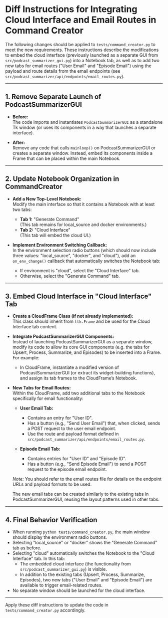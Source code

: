 # Diff Instructions for Integrating Cloud Interface and Email Routes in Command Creator

The following changes should be applied to `tests/command_creator.py` to meet the new requirements. These instructions describe the modifications to embed the cloud interface (previously launched as a separate GUI from `src/podcast_summarizer_gui.py`) into a Notebook tab, as well as to add two new tabs for email routes ("User Email" and "Episode Email") using the payload and route details from the email endpoints (see `src/podcast_summarizer/api/endpoints/email_routes.py`).

---

## 1. Remove Separate Launch of PodcastSummarizerGUI

- **Before:**  
  The code imports and instantiates `PodcastSummarizerGUI` as a standalone Tk window (or uses its components in a way that launches a separate interface).

- **After:**  
  Remove any code that calls `mainloop()` on PodcastSummarizerGUI or creates a separate window. Instead, embed its components inside a Frame that can be placed within the main Notebook.

---

## 2. Update Notebook Organization in CommandCreator

- **Add a New Top-Level Notebook:**  
  Modify the main interface so that it contains a Notebook with at least two tabs:
  - **Tab 1:** "Generate Command"  
    (This tab remains for local_source and docker environments.)
  - **Tab 2:** "Cloud Interface"  
    (This tab will embed the cloud UI.)

- **Implement Environment Switching Callback:**  
  In the environment selection radio buttons (which should now include three values: "local_source", "docker", and "cloud"), add an `on_env_change()` callback that automatically switches the Notebook tab:
  - If environment is "cloud", select the "Cloud Interface" tab.
  - Otherwise, select the "Generate Command" tab.

---

## 3. Embed Cloud Interface in "Cloud Interface" Tab

- **Create a CloudFrame Class (if not already implemented):**  
  This class should inherit from `ttk.Frame` and be used for the Cloud Interface tab content.
  
- **Integrate PodcastSummarizerGUI Components:**  
  Instead of launching PodcastSummarizerGUI as a separate window, modify its code to allow its core GUI components (e.g. the tabs for Upsert, Process, Summarize, and Episodes) to be inserted into a Frame. For example:
  - In CloudFrame, instantiate a modified version of PodcastSummarizerGUI (or extract its widget-building functions), and assign its tab frames to the CloudFrame’s Notebook.
  
- **New Tabs for Email Routes:**  
  Within the CloudFrame, add two additional tabs to the Notebook specifically for email functionality:
  - **User Email Tab:**  
    - Contains an entry for "User ID".
    - Has a button (e.g., "Send User Email") that, when clicked, sends a POST request to the user email endpoint.  
    - Use the route and payload format defined in `src/podcast_summarizer/api/endpoints/email_routes.py`.
  
  - **Episode Email Tab:**  
    - Contains entries for "User ID" and "Episode ID".
    - Has a button (e.g., "Send Episode Email") to send a POST request to the episode email endpoint.
  
  *Note:* You should refer to the email routes file for details on the endpoint URLs and payload formats to be used.
  
  The new email tabs can be created similarly to the existing tabs in PodcastSummarizerGUI, reusing the layout patterns used in other tabs.

---

## 4. Final Behavior Verification

- When running `python tests/command_creator.py`, the main window should display the environment radio buttons.
- Selecting "local_source" or "docker" shows the "Generate Command" tab as before.
- Selecting "cloud" automatically switches the Notebook to the "Cloud Interface" tab. In this tab:
  - The embedded cloud interface (the functionality from `src/podcast_summarizer_gui.py`) is visible.
  - In addition to the existing tabs (Upsert, Process, Summarize, Episodes), two new tabs ("User Email" and "Episode Email") are available to trigger email-related routes.
- No separate window should be launched for the cloud interface.

---

Apply these diff instructions to update the code in `tests/command_creator.py` accordingly.